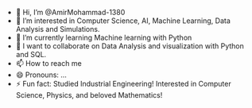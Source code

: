 - 👋 Hi, I’m @AmirMohammad-1380
- 👀 I’m interested in Computer Science, AI, Machine Learning, Data Analysis and Simulations.
- 🌱 I’m currently learning Machine learning with Python
- 💞️ I want to collaborate on Data Analysis and visualization with Python and SQL. 
- 📫 How to reach me 
- 😄 Pronouns: ...
- ⚡ Fun fact: Studied Industrial Engineering! Interested in Computer Science, Physics, and beloved Mathematics!

<!---
AmirMohammad-1380/AmirMohammad-1380 is a ✨ special ✨ repository because its `README.md` (this file) appears on your GitHub profile.
You can click the Preview link to take a look at your changes.
--->
